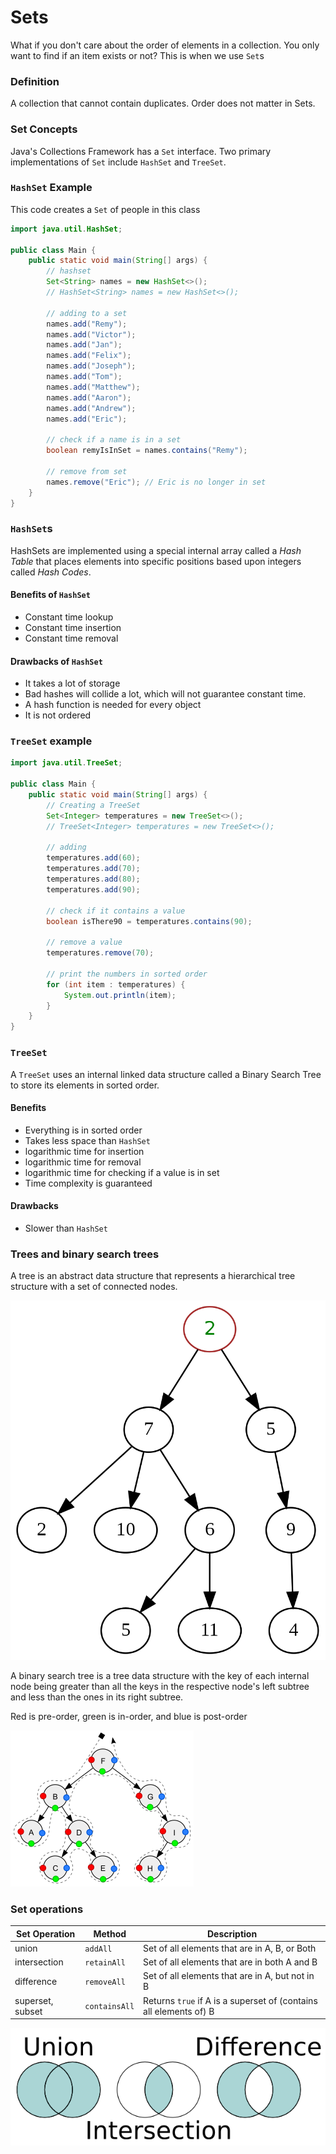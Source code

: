 # Sets

What if you don't care about the order of elements
in a collection. You only want to find if an item
exists or not? This is when we use `Set`s

### Definition

A collection that cannot contain duplicates. Order does not matter
in Sets.

### Set Concepts

Java's Collections Framework has a `Set` interface. Two primary
implementations of `Set` include `HashSet` and `TreeSet`.

### `HashSet` Example

This code creates a `Set` of people in this class

```java
import java.util.HashSet;

public class Main {
    public static void main(String[] args) {
        // hashset
        Set<String> names = new HashSet<>();
        // HashSet<String> names = new HashSet<>();
        
        // adding to a set
        names.add("Remy");
        names.add("Victor");
        names.add("Jan");
        names.add("Felix");
        names.add("Joseph");
        names.add("Tom");
        names.add("Matthew");
        names.add("Aaron");
        names.add("Andrew");
        names.add("Eric");
        
        // check if a name is in a set
        boolean remyIsInSet = names.contains("Remy");
        
        // remove from set
        names.remove("Eric"); // Eric is no longer in set
    }
}
```

### `HashSet`s

HashSets are implemented using a special internal array called a
*Hash Table* that places elements into specific positions based upon
integers called *Hash Codes*. 

#### Benefits of `HashSet`

- Constant time lookup
- Constant time insertion
- Constant time removal

#### Drawbacks of `HashSet`

- It takes a lot of storage
- Bad hashes will collide a lot, which will not guarantee constant time.
- A hash function is needed for every object
- It is not ordered

### `TreeSet` example

```java
import java.util.TreeSet;

public class Main {
    public static void main(String[] args) {
        // Creating a TreeSet
        Set<Integer> temperatures = new TreeSet<>();
        // TreeSet<Integer> temperatures = new TreeSet<>();
        
        // adding
        temperatures.add(60);
        temperatures.add(70);
        temperatures.add(80);
        temperatures.add(90);
        
        // check if it contains a value
        boolean isThere90 = temperatures.contains(90);
        
        // remove a value
        temperatures.remove(70);
        
        // print the numbers in sorted order
        for (int item : temperatures) {
            System.out.println(item);
        }
    }
}
```

### `TreeSet`

A `TreeSet` uses an internal linked data structure called a
Binary Search Tree to store its elements in sorted order.

#### Benefits

- Everything is in sorted order
- Takes less space than `HashSet`
- logarithmic time for insertion
- logarithmic time for removal
- logarithmic time for checking if a value is in set
- Time complexity is guaranteed

#### Drawbacks

- Slower than `HashSet`

### Trees and binary search trees

A tree is an abstract data structure that represents
a hierarchical tree structure with a set of connected nodes.

![img_1.png](img_1.png)

A binary search tree is a tree data structure with the key of
each internal node being greater than all the keys in the respective
node's left subtree and less than the ones in its right subtree.

Red is pre-order, green is in-order, and blue is post-order

![img_2.png](img_2.png)

### Set operations

| Set Operation    | Method        | Description                                                       |
|------------------|---------------|-------------------------------------------------------------------|
| union            | `addAll`      | Set of all elements that are in A, B, or Both                     |
| intersection     | `retainAll`   | Set of all elements that are in both A and B                      |
| difference       | `removeAll`   | Set of all elements that are in A, but not in B                   |
| superset, subset | `containsAll` | Returns `true` if A is a superset of (contains all elements of) B |
![img_3.png](img_3.png)